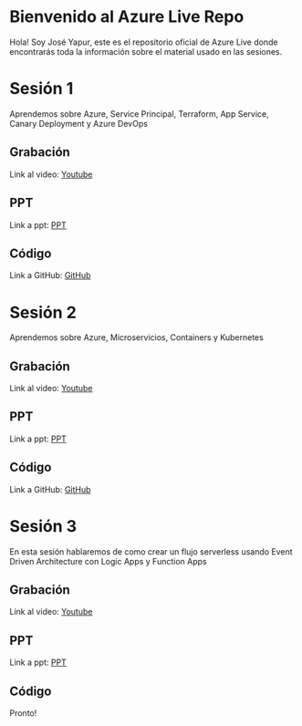 # Bienvenido al Azure Live Repo

Hola! Soy José Yapur, este es el repositorio oficial de Azure Live donde encontrarás toda la información sobre el material usado en las sesiones.


# Sesión 1

Aprendemos sobre Azure, Service Principal, Terraform, App Service, Canary Deployment y Azure DevOps

## Grabación

Link al video: [Youtube](https://www.youtube.com/watch?v=Eg2qjGsgv3U)

## PPT

Link a ppt: [PPT](https://github.com/jyapurv/azurelive/blob/master/clase1.pdf)
## Código

Link a GitHub: [GitHub](https://github.com/jyapurv/terraform-demo)

# Sesión 2

Aprendemos sobre Azure, Microservicios, Containers y Kubernetes

## Grabación

Link al video: [Youtube](https://www.youtube.com/watch?v=WBjPTxJvHNM)

## PPT

Link a ppt: [PPT](https://github.com/jyapurv/azurelive/blob/master/clase%202.pdf)
## Código

Link a GitHub: [GitHub](https://github.com/jyapurv/azure-workshop)
# Sesión 3
En esta sesión hablaremos de como crear un flujo serverless usando Event Driven Architecture con Logic Apps y Function Apps
## Grabación

Link al video: [Youtube](https://www.youtube.com/watch?v=K6hlZ5D25t0)

## PPT

Link a ppt: [PPT](https://github.com/jyapurv/azurelive/blob/master/clase3.pdf)
## Código

Pronto!
